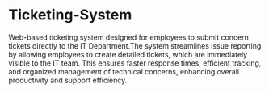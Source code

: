 # Ticketing-System
Web-based ticketing system designed for employees to submit concern tickets directly to the IT Department.The system streamlines issue reporting by allowing employees to create detailed tickets, which are immediately visible to the IT team. This ensures faster response times, efficient tracking, and organized management of technical concerns, enhancing overall productivity and support efficiency.
